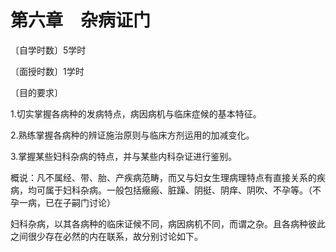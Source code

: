 # 第六章　杂病证门

〔自学时数〕5学时

〔面授时数〕1学时

〔目的要求〕

1.切实掌握各病种的发病特点，病因病机与临床症候的基本特征。

2.熟练掌握各病种的辨证施治原则与临床方剂运用的加减变化。

3.掌握某些妇科杂病的特点，并与某些内科杂证进行鉴别。

概说：凡不属经、带、胎、产疾病范畴，而又与妇女生理病理特点有直接关系的疾病，均可属于妇科杂病。一般包括癥瘢、脏躁、阴挺、阴痒、阴吹、不孕等。（不孕一病，已在子嗣门讨论）

妇科杂病，以其各病种的临床证候不同，病因病机不同，而谓之杂。且各病种彼此之间很少存在必然的内在联系，故分别讨论如下。
